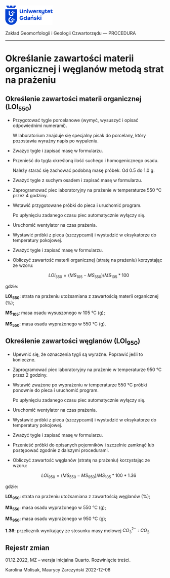 
<div fig-alt="Logo: Uniwersytet Gdański" fig-align="left">

[<img src="images/log-ug_pl.png" width="150" />](https://geomorfologia.ug.edu.pl)

</div>

Zakład Geomorfologii i Geologii Czwartorzędu — PROCEDURA

------------------------------------------------------------------------

# Określanie zawartości materii organicznej i węglanów metodą strat na prażeniu

## Określenie zawartości materii organicznej (LOI<sub>550</sub>)

- Przygotować tygle porcelanowe (wymyć, wysuszyć i opisać odpowiednimi
  numerami).

  W laboratorium znajduje się specjalny pisak do porcelany, który
  pozostawia wyraźny napis po wypaleniu.

- Zważyć tygle i zapisać masę w formularzu.

- Przenieść do tygla określoną ilość suchego i homogenicznego osadu.

  Należy starać się zachować podobną masę próbek. Od 0.5 do 1.0 g.

- Zważyć tygle z suchym osadem i zapisać masę w formularzu.

- Zaprogramować piec laboratoryjny na prażenie w temperaturze 550 °C
  przez 4 godziny.

- Wstawić przygotowane próbki do pieca i uruchomić program.

  Po upłynięciu zadanego czasu piec automatycznie wyłączy się.

- Uruchomić wentylator na czas prażenia.

- Wystawić próbki z pieca (szczypcami) i wystudzić w eksykatorze do
  temperatury pokojowej.

- Zważyć tygle i zapisać masę w formularzu.

- Obliczyć zawartość materii organicznej (stratę na prażeniu)
  korzystając ze wzoru:

  $$
  LOI_{550} = (MS_{105} - MS_{550}) / MS_{105} * 100
  $$

gdzie:

**LOI<sub>550</sub>**: strata na prażeniu utożsamiana z zawartością
materii organicznej (%);

**MS<sub>105</sub>**: masa osadu wysuszonego w 105 °C (g);

**MS<sub>550</sub>**: masa osadu wyprażonego w 550 °C (g).

## Określenie zawartości węglanów (LOI<sub>950</sub>)

- Upewnić się, że oznaczenia tygli są wyraźne. Poprawić jeśli to
  konieczne.

- Zaprogramować piec laboratoryjny na prażenie w temperaturze 950 °C
  przez 2 godziny.

- Wstawić zważone po wyprażeniu w temperaturze 550 °C próbki ponownie do
  pieca i uruchomić program.

  Po upłynięciu zadanego czasu piec automatycznie wyłączy się.

- Uruchomić wentylator na czas prażenia.

- Wystawić próbki z pieca (szczypcami) i wystudzić w eksykatorze do
  temperatury pokojowej.

- Zważyć tygle i zapisać masę w formularzu.

- Przenieść próbki do opisanych pojemników i szczelnie zamknąć lub
  postępować zgodnie z dalszymi procedurami.

- Obliczyć zawartość węglanów (stratę na prażeniu) korzystając ze wzoru:

  $$
  LOI_{950} = (MS_{550} - MS_{950}) / MS_{105} * 100 * 1.36
  $$

gdzie:

**LOI<sub>950</sub>**: strata na prażeniu utożsamiana z zawartością
węglanów (%);

**MS<sub>550</sub>**: masa osadu wyprażonego w 550 °C (g);

**MS<sub>950</sub>**: masa osadu wyprażonego w 950 °C (g);

**1.36**: przelicznik wynikający ze stosunku masy molowej
$CO_3^{2-}:CO_2$.

## Rejestr zmian

01.12.2022, MZ – wersja inicjalna Quarto. Rozwinięcie treści.

Karolina Molisak, Maurycy Żarczyński 2022-12-08
